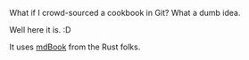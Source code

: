 What if I crowd-sourced a cookbook in Git?
What a dumb idea.

Well here it is.  :D

It uses [mdBook](https://rust-lang.github.io/mdBook/) from the Rust folks.
